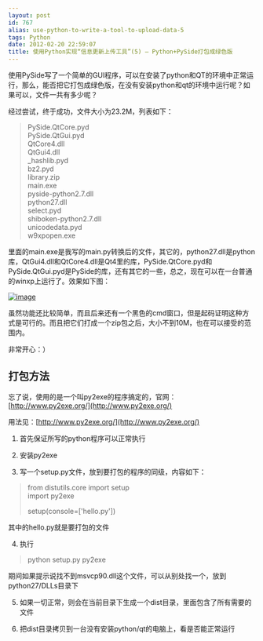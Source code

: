 ```yaml
---
layout: post
id: 767
alias: use-python-to-write-a-tool-to-upload-data-5
tags: Python
date: 2012-02-20 22:59:07
title: 使用Python实现“信息更新上传工具”(5) — Python+PySide打包成绿色版
---
```


使用PySide写了一个简单的GUI程序，可以在安装了python和QT的环境中正常运行，那么，能否把它打包成绿色版，在没有安装python和qt的环境中运行呢？如果可以，文件一共有多少呢？

经过尝试，终于成功，文件大小为23.2M，列表如下：

> PySide.QtCore.pyd      
> PySide.QtGui.pyd       
> QtCore4.dll       
> QtGui4.dll       
> _hashlib.pyd       
> bz2.pyd       
> library.zip       
> main.exe       
> pyside-python2.7.dll       
> python27.dll       
> select.pyd       
> shiboken-python2.7.dll       
> unicodedata.pyd       
> w9xpopen.exe

里面的main.exe是我写的main.py转换后的文件，其它的，python27.dll是python库，QtGui4.dll和QtCore4.dll是Qt4里的库，PySide.QtCore.pyd和PySide.QtGui.pyd是PySide的库，还有其它的一些，总之，现在可以在一台普通的winxp上运行了。效果如下图：

[![image](http://freewind.me/wp-content/uploads/2012/02/image_thumb12.png "image")](http://freewind.me/wp-content/uploads/2012/02/image12.png)

虽然功能还比较简单，而且后来还有一个黑色的cmd窗口，但是起码证明这种方式是可行的。而且把它们打成一个zip包之后，大小不到10M，也在可以接受的范围内。

非常开心：）

## 打包方法

忘了说，使用的是一个叫py2exe的程序搞定的，官网：[http://www.py2exe.org/](http://www.py2exe.org/)

用法见：[http://www.py2exe.org/](http://www.py2exe.org/)

1. 首先保证所写的python程序可以正常执行

2. 安装py2exe

3. 写一个setup.py文件，放到要打包的程序的同级，内容如下：

> from distutils.core import setup      
> import py2exe
> 
> setup(console=['hello.py'])

其中的hello.py就是要打包的文件

4. 执行

> <font style="background-color: #ffffff">python setup.py py2exe</font>

期间如果提示说找不到msvcp90.dll这个文件，可以从别处找一个，放到python27/DLLs目录下

5. 如果一切正常，则会在当前目录下生成一个dist目录，里面包含了所有需要的文件

6. 把dist目录拷贝到一台没有安装python/qt的电脑上，看是否能正常运行
